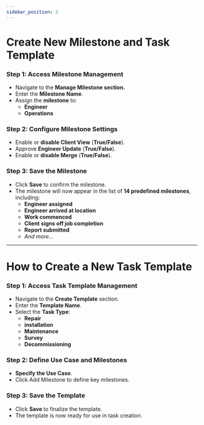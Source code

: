 ```yaml
---
sidebar_position: 3
---
```


# Create New Milestone and Task Template

### Step 1: Access Milestone Management
- Navigate to the **Manage Milestone section.**
- Enter the **Milestone Name**.
- Assign the **milestone** to:
   - **Engineer**
   - **Operations**
### Step 2: Configure Milestone Settings
- Enable or **disable Client View** (**True/False**).
- Approve **Engineer Update** (**True/False**).
- Enable or **disable Merge** (**True/False**).
### Step 3: Save the Milestone
- Click **Save** to confirm the milestone.
- The milestone will now appear in the list of **14 predefined milestones**, including:
  - **Engineer assigned**
  - **Engineer arrived at location**
  - **Work commenced**
  - **Client signs off job completion**
  - **Report submitted**
  - *And more...*

---

# How to Create a New Task Template
### Step 1: Access Task Template Management
- Navigate to the **Create Template** section.
- Enter the **Template Name**.
- Select the **Task Type**:
  - **Repair**
  - **installation**
  - **Maintenance**
  - **Survey**
  - **Decommissioning**
### Step 2: Define Use Case and Milestones
- **Specify the Use Case**.
- Click Add Milestone to define key milestones.
### Step 3: Save the Template
- Click **Save** to finalize the template.
- The template is now ready for use in task creation.